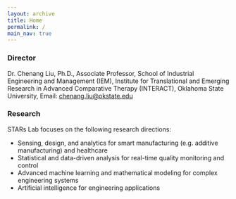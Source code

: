 ```yaml
---
layout: archive
title: Home
permalink: /
main_nav: true
---
```


### Director

Dr. Chenang Liu, Ph.D.,
Associate Professor,
School of Industrial Engineering and Management (IEM), 
Institute for Translational and Emerging Research in Advanced Comparative Therapy (INTERACT), 
Oklahoma State University, 
Email: chenang.liu@okstate.edu

### Research

STARs Lab focuses on the following research directions:

* Sensing, design, and analytics for smart manufacturing (e.g. additive manufacturing) and healthcare
* Statistical and data-driven analysis for real-time quality monitoring and control
* Advanced machine learning and mathematical modeling for complex engineering systems
* Artificial intelligence for engineering applications
